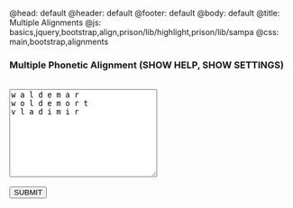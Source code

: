 @head: default
@header: default
@footer: default
@body: default
@title: Multiple Alignments
@js: basics,jquery,bootstrap,align,prison/lib/highlight,prison/lib/sampa
@css: main,bootstrap,alignments

<h3>Multiple Phonetic Alignment (<span onclick="toggleInfo()" class="toggle" id="info_toggle">SHOW HELP</span>,
<span onclick="toggleSettings()" class="toggle" id="settings_toggle">SHOW SETTINGS</span>)</h3>
<p style="display:none" id="info_text">
Paste or input your phonetic sequences in the text field below and press the "SUBMIT" button to align them.
Use the settings below to modify the basic parameters of the algorithm. As a default, you can input your data both using
IPA or SAMPA. If you input SAMPA values, they will be automatically converted into IPA. If you want to avoid this behaviour,
check "other formats" in the settings below. Your sequences will be automatically segmentized into phonologically meaningful
units by LingPy. If you want to force LingPy to use your predefined segmentation style, just input your sequences with meaningful units separated by a space.
</p>

<table id="settings_table" style="display:none" class="options">
<tr>
<th class="keyword">Input Format</th>
<td>
<div class="keywords" id="ml-input">
<label>IPA or SAMPA</label><input type="radio" name="ml-input" value="sampa" checked />
<label>other formats</label><input type="radio" name="ml-input" value="ipa" />
</div>
</td>
</tr>

<tr>
<th class="keyword">Method</th>
<td>
<div class="keywords" id="ml-method">
<label>progressive</label><input type="radio" name="ml-method" value="progressive" checked />
<label>library</label><input type="radio" name="ml-method" value="library" />
</div>
</td>
</tr>

<tr>
<th class="keyword">Segmentation</th>
<td>
<div class="keywords" id="ml-merge_vowels">
<label>merge vowels</label><input type="radio" name="ml-merge_vowels" value="True" checked />
<label>separate vowels</label><input type="radio" name="ml-merge_vowels" value="False" />
</div>
</td>
</tr>


<tr>
<th class="keyword">Sound Class Model</th>
<td>
<div class="keywords" id="ml-model">
<label>DOLGO</label><input type="radio" name="ml-model" value="dolgo" />
<label>SCA</label><input type="radio" name="ml-model" value="sca" checked />
<label>ASJP</label><input type="radio" name="ml-model" value="asjp" />
</div>
</td>
</tr>

<!--<tr>
<th class="keyword">Mode</th>
<td>
<div class="keywords" id="ml-mode">
<label>global</label><input type="radio" name="ml-mode" value="global" checked />
<label>dialign</label><input type="radio" name="ml-mode" value="dialign" />
</div>
</td>
</tr>-->
<tr>
<th class="keyword">Gap Opening Penalty (GOP)</th>
<td>
<div class="keywords">
<input id="ml-gop" type="number" value="-2" />
</div>
</td>
</tr>
<tr>
<th class="keyword">Gap Extension Scale (GEP-Scale)</th>
<td>
<div class="keywords">
<label for="ml-gep-scale" id="ml-gep_scale-fader">0.5</label>
<label><input id="ml-gep_scale" type="range" min="0" value="0.5" max="1" onchange="outputUpdate(value,'ml-gep_scale-fader')" step="0.05" /></label>
</div>
</td>
</tr>
<tr>
<th class="keyword">Prosodic Factor</th>
<td>
<div class="keywords">
<label for="ml-factor" id="ml-factor-fader">0.3</label>
<label><input id="ml-factor" type="range" min="0" value="0.3" max="1" onchange="outputUpdate(value,'ml-factor-fader')" step="0.05" /></label>
</div>
</td>
</tr>
<tr>
<th class="keyword">Gap Weight</th>
<td>
<div class="keywords">
<label for="ml-gap_weight" id="ml-gap_weight-fader">0.5</label>
<label><input id="ml-gap_weight" type="range" min="0" value="0.5" max="1" onchange="outputUpdate(value,'ml-gap_weight-fader')" step="0.05" /></label>
</div>
</td>
</tr>

<tr>
<th class="keyword">Guide Tree</th>
<td>
<div class="keywords" id="ml-tree_calc">
<label>Neighbor-Joining</label><input type="radio" name="ml-tree_calc" value="neighbor" checked />
<label>UGPMA</label><input type="radio" name="ml-tree_calc" value="upgma" />
</div>
</td>
</tr>

<tr>
<th class="keyword">Post-Processing</th>
<td>
<div class="keywords" id="ml-post_processing">
<label>orphans</label><input type="checkbox" name="ml-post-processing" value="iterate_orphans" />
<label>full iteration</label><input type="checkbox" name="ml-post-processing" value="iterate_all_sequences" />
<label>similar gap sites</label><input type="checkbox" name="ml-post-processing" value="iterate_similar_gap_sites" />
<label>clusters</label><input type="checkbox" name="ml-post-processing" value="iterate_clusters" />
</div>
</td>
</tr>


<tr>
<th class="keyword">Syllable Break Characters</th>
<td>
<div class="keywords">
<input id="ml-restricted_chars" type="text" value="T_" />
</div>
</td>
</tr>


</table>
</form>
<br>

<div style="overflow:hidden"><div style="float:left;display:inline;">
<textarea class="form-control" id="alms" cols="30" rows="10">
w a l d e m a r
w o l d e m o r t
v l a d i m i r
</textarea></div>
<div style="float:left;display:none;margin-left:10px;border:2px solid lightgray;border-radius:5px;padding:10px;" id="alignments"></div></div>
<br>
<div>
<button class="btn btn-submit pull-left" onclick="malign()" value="OK">SUBMIT</button>
</div>


